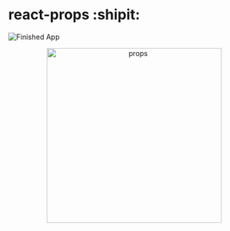 # react-props :shipit:

![Finished App](https://photos.google.com/album/AF1QipPvlm5DvBzk_CjdIi8mgUGdzi5pOSmqRztau7YJ/photo/AF1QipN_5bxVtKbfCdceNsEFKHXNGaiWM2YbNRkJi5q1)

<p align="center">
  <img src="https://photos.google.com/album/AF1QipPvlm5DvBzk_CjdIi8mgUGdzi5pOSmqRztau7YJ/photo/AF1QipN_5bxVtKbfCdceNsEFKHXNGaiWM2YbNRkJi5q1" width="350" title="props">
 
</p>

